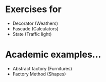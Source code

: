 ﻿# Exercises for

- Decorator (Weathers)
- Fascade (Calculators)
- State (Traffic light)

# Academic examples...
- Abstract factory (Furnitures)
- Factory Method (Shapes) 


